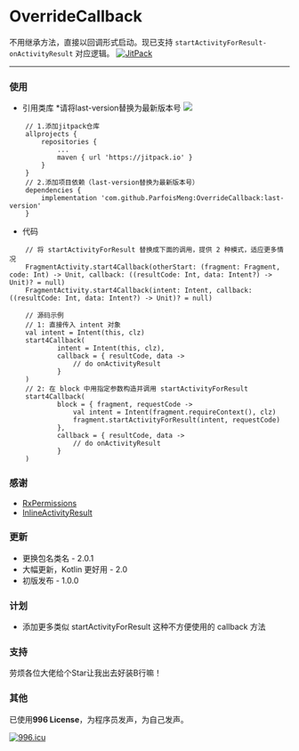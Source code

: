 # OverrideCallback
不用继承方法，直接以回调形式启动。现已支持 `startActivityForResult-onActivityResult` 对应逻辑。  [![JitPack](https://jitpack.io/v/ParfoisMeng/OverrideCallback.svg)](https://jitpack.io/#ParfoisMeng/OverrideCallback)

- - - - - 

### 使用
 - 引用类库 *请将last-version替换为最新版本号 [![](https://jitpack.io/v/ParfoisMeng/OverrideCallback.svg)](https://jitpack.io/#ParfoisMeng/OverrideCallback)
```
    // 1.添加jitpack仓库
    allprojects {
        repositories {
            ...
            maven { url 'https://jitpack.io' }
        }
    }
    // 2.添加项目依赖（last-version替换为最新版本号）
    dependencies {
        implementation 'com.github.ParfoisMeng:OverrideCallback:last-version'
    }
```

- 代码
```
    // 将 startActivityForResult 替换成下面的调用，提供 2 种模式，适应更多情况
    FragmentActivity.start4Callback(otherStart: (fragment: Fragment, code: Int) -> Unit, callback: ((resultCode: Int, data: Intent?) -> Unit)? = null)
    FragmentActivity.start4Callback(intent: Intent, callback: ((resultCode: Int, data: Intent?) -> Unit)? = null)

    // 源码示例
    // 1: 直接传入 intent 对象
    val intent = Intent(this, clz)
    start4Callback(
            intent = Intent(this, clz),
            callback = { resultCode, data ->
                // do onActivityResult
            }
    )
    // 2: 在 block 中用指定参数构造并调用 startActivityForResult
    start4Callback(
            block = { fragment, requestCode ->
                val intent = Intent(fragment.requireContext(), clz)
                fragment.startActivityForResult(intent, requestCode)
            },
            callback = { resultCode, data ->
                // do onActivityResult
            }
    )
```

### 感谢
- [RxPermissions](https://github.com/tbruyelle/RxPermissions)
- [InlineActivityResult](https://github.com/florent37/InlineActivityResult)

### 更新
* 更换包名类名 - 2.0.1
* 大幅更新，Kotlin 更好用 - 2.0
* 初版发布 - 1.0.0

### 计划
* 添加更多类似 startActivityForResult 这种不方便使用的 callback 方法

### 支持
劳烦各位大佬给个Star让我出去好装B行嘛！

### 其他
已使用<b>996 License</b>，为程序员发声，为自己发声。

[![996.icu](https://img.shields.io/badge/link-996.icu-red.svg)](https://996.icu)
